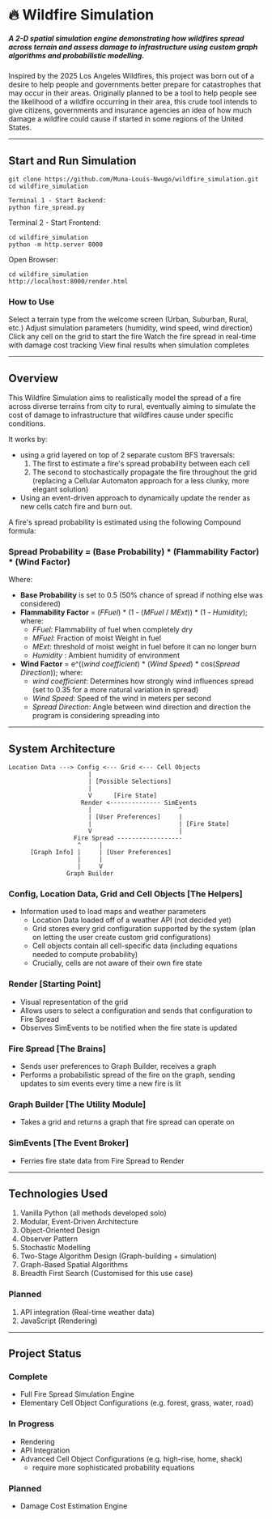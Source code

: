 # 🔥 Wildfire Simulation
##### A 2-D spatial simulation engine demonstrating how wildfires spread across terrain and assess damage to infrastructure using custom graph algorithms and probabilistic modelling.

Inspired by the 2025 Los Angeles Wildfires, this project was born out of a desire to help people and governments better prepare for catastrophes that may occur in their areas. Originally planned to be a tool to help people see the likelihood of a wildfire occurring in their area, this crude tool intends to give citizens, governments and insurance agencies an idea of how much damage a wildfire could cause if started in some regions of the United States.

---
## Start and Run Simulation
```
git clone https://github.com/Muna-Louis-Nwugo/wildfire_simulation.git
cd wildfire_simulation
```
```
Terminal 1 - Start Backend:
python fire_spread.py
```

Terminal 2 - Start Frontend:
```
cd wildfire_simulation
python -m http.server 8000
```
Open Browser:
```
cd wildfire_simulation
http://localhost:8000/render.html
```

### How to Use
Select a terrain type from the welcome screen (Urban, Suburban, Rural, etc.)
Adjust simulation parameters (humidity, wind speed, wind direction)
Click any cell on the grid to start the fire
Watch the fire spread in real-time with damage cost tracking
View final results when simulation completes

---
## Overview
This Wildfire Simulation aims to realistically model the spread of a fire across diverse terrains from city to rural, eventually aiming to simulate the cost of damage to infrastructure that wildfires cause under specific conditions. 

It works by:
- using a grid layered on top of 2 separate custom BFS traversals:
  1. The first to estimate a fire's spread probability between each cell
  2. The second to stochastically propagate the fire throughout the grid (replacing a Cellular Automaton approach for a less clunky, more elegant solution)
- Using an event-driven approach to dynamically update the render as new cells catch fire and burn out.

A fire's spread probability is estimated using the following Compound formula:
### Spread Probability = (Base Probability) * (Flammability Factor) * (Wind Factor)
Where:
- **Base Probability** is set to 0.5 (50% chance of spread if nothing else was considered)
- **Flammability Factor** = (_FFuel_) * (1 - (_MFuel_ / _MExt_)) * (1 - _Humidity_); where:
  - _FFuel_: Flammability of fuel when completely dry
  - _MFuel_: Fraction of moist Weight in fuel
  - _MExt_: threshold of moist weight in fuel before it can no longer burn
  - _Humidity_ : Ambient humidity of environment
- **Wind Factor** = e^((_wind coefficient_) * (_Wind Speed_) * cos(_Spread Direction_)); where:
  - _wind coefficient_: Determines how strongly wind influences spread (set to 0.35 for a more natural variation in spread)
  - _Wind Speed_: Speed of the wind in meters per second
  - _Spread Direction_: Angle between wind direction and direction the program is considering spreading into

---
## System Architecture

```
Location Data ---> Config <--- Grid <--- Cell Objects
                      |
                      | [Possible Selections]
                      |
                      V      [Fire State]
                    Render <-------------- SimEvents
                      |                        ^
                      | [User Preferences]     |
                      |                        | [Fire State]
                      V                        |
                  Fire Spread ------------------
                   ^     |
      [Graph Info] |     | [User Preferences]
                   |     |
                   |     V
                Graph Builder
```

### Config, Location Data, Grid and Cell Objects [The Helpers]
- Information used to load maps and weather parameters
  - Location Data loaded off of a weather API (not decided yet)
  - Grid stores every grid configuration supported by the system (plan on letting the user create custom grid configurations)
  - Cell objects contain all cell-specific data (including equations needed to compute probability)
  -   Crucially, cells are not aware of their own fire state

### Render [Starting Point]
- Visual representation of the grid
- Allows users to select a configuration and sends that configuration to Fire Spread
- Observes SimEvents to be notified when the fire state is updated

### Fire Spread [The Brains]
- Sends user preferences to Graph Builder, receives a graph
- Performs a probabilistic spread of the fire on the graph, sending updates to sim events every time a new fire is lit

### Graph Builder [The Utility Module]
- Takes a grid and returns a graph that fire spread can operate on

### SimEvents [The Event Broker]
- Ferries fire state data from Fire Spread to Render

---
## Technologies Used
1. Vanilla Python (all methods developed solo)
2. Modular, Event-Driven Architecture
3. Object-Oriented Design
4. Observer Pattern
5. Stochastic Modelling
6. Two-Stage Algorithm Design (Graph-building + simulation)
7. Graph-Based Spatial Algorithms
8. Breadth First Search (Customised for this use case)

### Planned
1. API integration (Real-time weather data)
2. JavaScript (Rendering)

---
## Project Status
### Complete
- Full Fire Spread Simulation Engine
- Elementary Cell Object Configurations (e.g. forest, grass, water, road)

### In Progress
- Rendering
- API Integration
- Advanced Cell Object Configurations (e.g. high-rise, home, shack)
  - require more sophisticated probability equations

### Planned
- Damage Cost Estimation Engine
